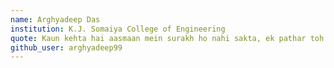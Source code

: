 ```yaml
---
name: Arghyadeep Das
institution: K.J. Somaiya College of Engineering
quote: Kaun kehta hai aasmaan mein surakh ho nahi sakta, ek pathar toh tabiyat se uchalo yaaro!
github_user: arghyadeep99
---
```

